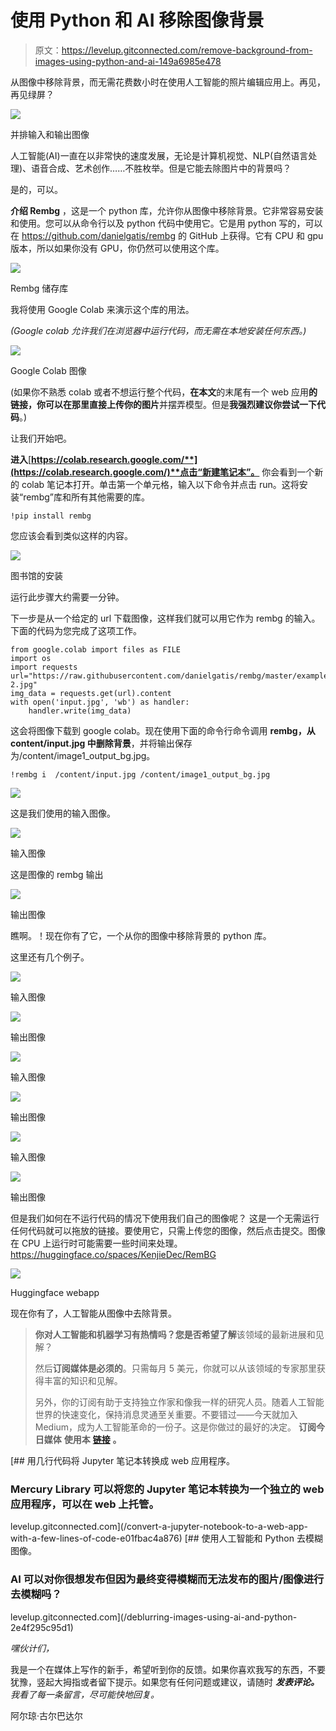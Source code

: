# 使用 Python 和 AI 移除图像背景

> 原文：<https://levelup.gitconnected.com/remove-background-from-images-using-python-and-ai-149a6985e478>

从图像中移除背景，而无需花费数小时在使用人工智能的照片编辑应用上。再见，再见绿屏？

![](img/9f3f310879b570288c9dfbc1b887c57a.png)

并排输入和输出图像

人工智能(AI)一直在以非常快的速度发展，无论是计算机视觉、NLP(自然语言处理)、语音合成、艺术创作……不胜枚举。但是它能去除图片中的背景吗？

是的，可以。

**介绍 Rembg** ，这是一个 python 库，允许你从图像中移除背景。它非常容易安装和使用。您可以从命令行以及 python 代码中使用它。它是用 python 写的，可以在 https://github.com/danielgatis/rembg
的 GitHub 上获得。它有 CPU 和 gpu 版本，所以如果你没有 GPU，你仍然可以使用这个库。

![](img/f4335d6f313b007d2fe330cc81ed20a5.png)

Rembg 储存库

我将使用 Google Colab 来演示这个库的用法。

*(Google colab 允许我们在浏览器中运行代码，而无需在本地安装任何东西。)*

![](img/8f5e37566fcf6bc83b20abd04062dd8e.png)

Google Colab 图像

(如果你不熟悉 colab 或者不想运行整个代码，**在本文**的末尾有一个 web 应用**的链接，你可以在那里直接上传你的图片**并摆弄模型。但是**我强烈建议你尝试一下代码**。)

让我们开始吧。

**进入**[**https://colab.research.google.com/**](https://colab.research.google.com/)**点击“新建笔记本”。**
你会看到一个新的 colab 笔记本打开。单击第一个单元格，输入以下命令并点击 run。这将安装“rembg”库和所有其他需要的库。

```
!pip install rembg
```

您应该会看到类似这样的内容。

![](img/15738571f10129972794a554d807f8e2.png)

图书馆的安装

运行此步骤大约需要一分钟。

下一步是从一个给定的 url 下载图像，这样我们就可以用它作为 rembg 的输入。下面的代码为您完成了这项工作。

```
from google.colab import files as FILE
import os
import requests
url="https://raw.githubusercontent.com/danielgatis/rembg/master/examples/girl-2.jpg"
img_data = requests.get(url).content
with open('input.jpg', 'wb') as handler:
    handler.write(img_data)
```

这会将图像下载到 google colab。现在使用下面的命令行命令调用 **rembg，从 content/input.jpg 中删除背景**，并将输出保存为/content/image1_output_bg.jpg。

```
!rembg i  /content/input.jpg /content/image1_output_bg.jpg
```

![](img/21fdfc24d0e9dc5702c2dcc54fe4da86.png)

这是我们使用的输入图像。

![](img/8996f94326905477783def44712207a1.png)

输入图像

这是图像的 rembg 输出

![](img/d472c51c0c6672addf3cbed93b2f8085.png)

输出图像

瞧啊。！现在你有了它，一个从你的图像中移除背景的 python 库。

这里还有几个例子。

![](img/cba9b1e61175c2b9a923a758c4b3774e.png)

输入图像

![](img/5c140753edecbf4f1dffe4bea9b46c59.png)

输出图像

![](img/eb97550fa118b3995b0a8a3b628e1479.png)

输入图像

![](img/8f429b3c02221555128dd55165d329dc.png)

输出图像

![](img/3cd71a92f9b33c8b9778044b389278ec.png)

输入图像

![](img/55be322f90d6b091b4cc8443af824195.png)

输出图像

但是我们如何在不运行代码的情况下使用我们自己的图像呢？
这是一个无需运行任何代码就可以拖放的链接。要使用它，只需上传您的图像，然后点击提交。图像在 CPU 上运行时可能需要一些时间来处理。https://huggingface.co/spaces/KenjieDec/RemBG

![](img/cb817bbe8a171418f61bdcd7b5cabe90.png)

Huggingface webapp

现在你有了，人工智能从图像中去除背景。

> **你对人工智能和机器学习有热情吗？**您是否希望**了解**该领域的最新进展和见解？
> 
> 然后**订阅媒体是必须的**。只需每月 5 美元，你就可以从该领域的专家那里获得丰富的知识和见解。
> 
> 另外，你的订阅有助于支持独立作家和像我一样的研究人员。随着人工智能世界的快速变化，保持消息灵通至关重要。不要错过——今天就加入 Medium，成为人工智能革命的一份子。这是你做过的最好的决定。
> **订阅今日媒体** **使用本** [**链接**](https://medium.com/@arjungullbadhar/membership) **。**

[](/convert-a-jupyter-notebook-to-a-web-app-with-a-few-lines-of-code-e01fbac4a876) [## 用几行代码将 Jupyter 笔记本转换成 web 应用程序。

### Mercury Library 可以将您的 Jupyter 笔记本转换为一个独立的 web 应用程序，可以在 web 上托管。

levelup.gitconnected.com](/convert-a-jupyter-notebook-to-a-web-app-with-a-few-lines-of-code-e01fbac4a876) [](/deblurring-images-using-ai-and-python-2e4f295c95d1) [## 使用人工智能和 Python 去模糊图像。

### AI 可以对你很想发布但因为最终变得模糊而无法发布的图片/图像进行去模糊吗？

levelup.gitconnected.com](/deblurring-images-using-ai-and-python-2e4f295c95d1) 

*嘿伙计们，*

我是一个在媒体上写作的新手，希望听到你的反馈。如果你喜欢我写的东西，不要犹豫，竖起大拇指或者留下提示。如果您有任何问题或建议，请随时 ***发表评论。*** *我看了每一条留言，尽可能快地回复。*

阿尔琼·古尔巴达尔